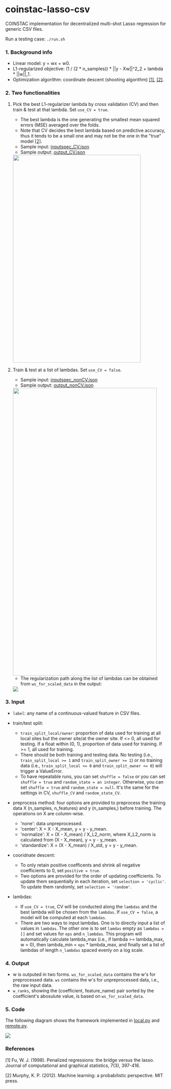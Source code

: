 # coinstac-lasso-csv
COINSTAC implementation for decentralized multi-shot Lasso regression for generic CSV files.

Run a testing case: `./run.sh`


### 1. Background info
- Linear model: y = wx + w0.
- L1-regularized objective: (1 / (2 * n_samples)) * ||y - Xw||^2_2 + lambda * ||w||_1. 
- Optimization algorithm: coordinate descent (shooting algorithm) [[1]](#1), [[2]](#2).

### 2. Two functionalities
1. Pick the best L1-regularizer lambda by cross validation (CV) and then train & test at that lambda. Set `use_CV = true`.
    - The best lambda is the one generating the smallest mean squared errors (MSE) averaged over the folds.
    - Note that CV decides the best lambda based on predictive accuracy, thus it tends to be a small one and may not be the one in the "true" model [[2]](#2). 
    - Sample input: [inputspec_CV.json](test/inputspec_CV.json)
    - Sample output: [output_CV.json](output_CV.json)

    <img src="https://github.com/trendscenter/coinstac-lasso-csv/blob/master/output_CV.png?raw=true" width=400 height=650>    
   
2. Train & test at a list of lambdas. Set `use_CV = false`.  
    - Sample input: [inputspec_nonCV.json](test/inputspec_nonCV.json)
    - Sample output: [output_nonCV.json](output_nonCV.json) 

    <img src="https://github.com/trendscenter/coinstac-lasso-csv/blob/master/output_nonCV.png?raw=true" width=450 height=900> 
      
    - The regularization path along the list of lambdas can be obtained from `ws_for_scaled_data` in the output:
    <img src="https://github.com/trendscenter/coinstac-lasso-csv/blob/master/regularization_paths.png?raw=true"> 

### 3. Input
- `label`: any name of a continuous-valued feature in CSV files.

- train/test split:
    - `train_split_local/owner`: proportion of data used for training at all local sites but the owner site/at the owner site. If <= 0, all used for testing. If a float within (0, 1), proportion of data used for training. If >= 1, all used for training.
    - There should be both training and testing data. No testing (i.e., `train_split_local >= 1` and `train_split_owner >= 1`) or no training data (i.e., `train_split_local <= 0` and `train_split_owner <= 0`) will trigger a ValueError.
    - To have repeatable runs, you can set `shuffle = false` or you can set `shuffle = true` and `random_state = an integer`. Otherwise, you can set `shuffle = true` and `random_state = null`. It's the same for the settings in CV, `shuffle_CV` and `random_state_CV`.

- preprocess method: four options are provided to preprocess the training data X (n_samples, n_features) and y (n_samples,) before training. The operations on X are column-wise.
    - 'none': data unpreprocessed.
    - 'center': X = X - X_mean, y = y - y_mean.
    - 'normalize': X = (X - X_mean) / X_L2_norm, where X_L2_norm is calculated from (X - X_mean), y = y - y_mean. 
    - 'standardize': X = (X - X_mean) / X_std, y = y - y_mean.

- cooridnate descent:
    - To only retain positive coefficents and shrink all negative coefficients to 0, set `positive = true`.
    - Two options are provided for the order of updating coefficients. To update them sequentially in each iteration, set `selection = 'cyclic'`. To update them randomly, set `selection = 'random'`.

- lambdas:
    - If `use_CV = true`, CV will be conducted along the `lambdas` and the best lambda will be chosen from the `lambdas`. If `use_CV = false`, a model will be computed at each `lambdas`.
    - There are two ways to input lambdas. One is to directly input a list of values in `lambdas`. The other one is to set `lamdas` empty as `lambdas = []` and set values for `eps` and `n_lambdas`. This program will automatically calculate lambda_max (i.e., if lambda >= lambda_max, w = 0), then lambda_min = `eps` * lambda_max, and finally set a list of lambdas of length `n_lambdas` spaced evenly on a log scale. 

### 4. Output
- w is outputed in two forms. `ws_for_scaled_data` contains the w's for preprocessed data. `ws` contains the w's for unpreprocessed data, i.e., the raw input data. 
- `w_ranks`, showing the (coefficient, feature_name) pair sorted by the coefficient's abosulute value, is based on `ws_for_scaled_data`.  


### 5. Code
The following diagram shows the framework implemented in [local.py](scripts/local.py) and [remote.py](scripts/remote.py).

<img src="https://github.com/trendscenter/coinstac-lasso-csv/blob/master/decentralized_lasso.png?raw=true"> 


### References
<a id="1">[1]</a> Fu, W. J. (1998). Penalized regressions: the bridge versus the lasso. Journal of computational and graphical statistics, 7(3), 397-416.

<a id="2">[2]</a> Murphy, K. P. (2012). Machine learning: a probabilistic perspective. MIT press.

